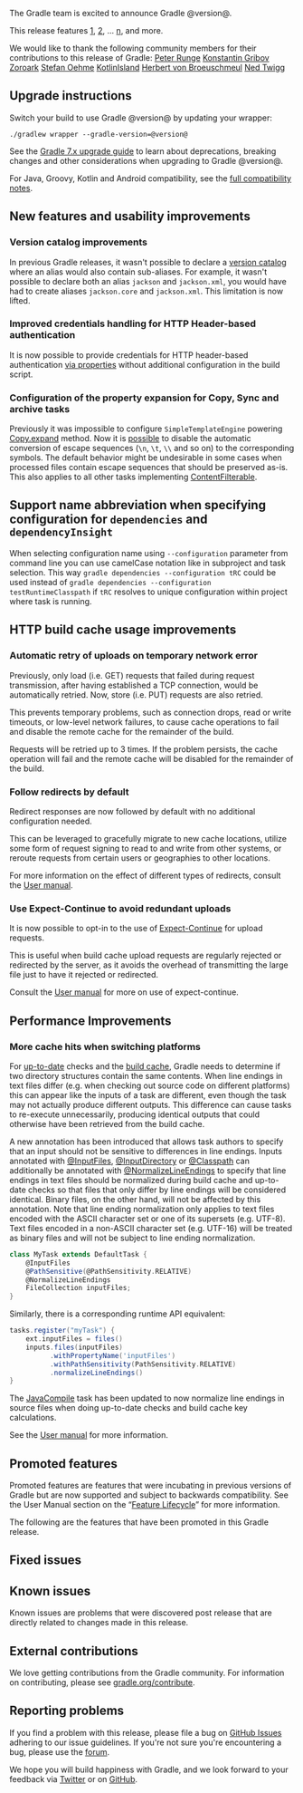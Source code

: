 The Gradle team is excited to announce Gradle @version@.

This release features [1](), [2](), ... [n](), and more.

We would like to thank the following community members for their contributions to this release of Gradle:
 [Peter Runge](https://github.com/causalnet)
 [Konstantin Gribov](https://github.com/grossws)
 [Zoroark](https://github.com/utybo)
 [Stefan Oehme](https://github.com/oehme)
 [KotlinIsland](https://github.com/KotlinIsland)
 [Herbert von Broeuschmeul](https://github.com/HvB)
 [Ned Twigg](https://github.com/nedtwigg)

## Upgrade instructions
Switch your build to use Gradle @version@ by updating your wrapper:

`./gradlew wrapper --gradle-version=@version@`

See the [Gradle 7.x upgrade guide](userguide/upgrading_version_7.html#changes_@baseVersion@) to learn about deprecations, breaking changes and other considerations when upgrading to Gradle @version@. 

For Java, Groovy, Kotlin and Android compatibility, see the [full compatibility notes](userguide/compatibility.html).

<a name="new-features-and-usability-improvements"></a>
## New features and usability improvements

<a name="VERSION-CATALOG-IMPROVEMENTS"></a>
### Version catalog improvements

In previous Gradle releases, it wasn't possible to declare a [version catalog](userguide/platforms.html#sub:version-catalog) where an alias would also contain sub-aliases.
For example, it wasn't possible to declare both an alias `jackson` and `jackson.xml`, you would have had to create aliases `jackson.core` and `jackson.xml`.
This limitation is now lifted.

### Improved credentials handling for HTTP Header-based authentication

It is now possible to provide credentials for HTTP header-based authentication [via properties](userguide/declaring_repositories.html#sec:handling_credentials) without additional configuration in the
build script.

### Configuration of the property expansion for Copy, Sync and archive tasks

Previously it was impossible to configure `SimpleTemplateEngine` powering [Copy.expand](dsl/org.gradle.api.tasks.Copy.html#org.gradle.api.tasks.Copy:expand(java.util.Map)) method. Now it is
[possible](dsl/org.gradle.api.tasks.Copy.html#org.gradle.api.tasks.Copy:expand(java.util.Map,%20org.gradle.api.Action)) to disable the automatic conversion of escape sequences (`\n`, `\t`, `\\` and so
on) to the corresponding symbols. The default behavior might be undesirable in some cases when processed files contain escape sequences that should be preserved as-is. This also applies to all other
tasks implementing [ContentFilterable](javadoc/org/gradle/api/file/ContentFilterable.html).

## Support name abbreviation when specifying configuration for `dependencies` and `dependencyInsight`

When selecting configuration name using `--configuration` parameter from command line you can use camelCase notation like in subproject and task selection. This way `gradle dependencies --configuration tRC` could be used instead of `gradle dependencies --configuration testRuntimeClasspath` if `tRC` resolves to unique configuration within project where task is running.

<a name="http-build-cache-improvements"></a>
## HTTP build cache usage improvements

### Automatic retry of uploads on temporary network error

Previously, only load (i.e. GET) requests that failed during request transmission, after having established a TCP connection, would be automatically retried.
Now, store (i.e. PUT) requests are also retried.

This prevents temporary problems, such as connection drops, read or write timeouts, or low-level network failures, to cause cache operations to fail and disable the remote cache for the remainder of the build.

Requests will be retried up to 3 times. If the problem persists, the cache operation will fail and the remote cache will be disabled for the remainder of the build.

### Follow redirects by default

Redirect responses are now followed by default with no additional configuration needed.

This can be leveraged to gracefully migrate to new cache locations, utilize some form of request signing to read to and write from other systems, or reroute requests from certain users or geographies to other locations.

For more information on the effect of different types of redirects, consult the [User manual](userguide/build_cache.html#sec:build_cache_redirects).

### Use Expect-Continue to avoid redundant uploads

It is now possible to opt-in to the use of [Expect-Continue](https://www.w3.org/Protocols/rfc2616/rfc2616-sec8.html#sec8.2.3) for upload requests.

This is useful when build cache upload requests are regularly rejected or redirected by the server,
as it avoids the overhead of transmitting the large file just to have it rejected or redirected.

Consult the [User manual](userguide/build_cache.html#sec:build_cache_expect_continue) for more on use of expect-continue.

## Performance Improvements

### More cache hits when switching platforms
For [up-to-date](userguide/more_about_tasks.html#sec:up_to_date_checks) checks and the [build cache](userguide/build_cache.html), Gradle needs to determine if two directory structures contain the same contents.  When line endings in text files differ (e.g. when checking out source code on different platforms) this can appear like the inputs of a task are different, even though the task may not actually produce different outputs.  This difference can cause tasks to re-execute unnecessarily, producing identical outputs that could otherwise have been retrieved from the build cache.

A new annotation has been introduced that allows task authors to specify that an input should not be sensitive to differences in line endings.  Inputs annotated with [@InputFiles](javadoc/org/gradle/api/tasks/InputFiles.html), [@InputDirectory](javadoc/org/gradle/api/tasks/InputDirectory.html) or [@Classpath](javadoc/org/gradle/api/tasks/Classpath.html) can additionally be annotated with [@NormalizeLineEndings](javadoc/org/gradle/work/NormalizeLineEndings.html) to specify that line endings in text files should be normalized during build cache and up-to-date checks so that files that only differ by line endings will be considered identical.  Binary files, on the other hand, will not be affected by this annotation.  Note that line ending normalization only applies to text files encoded with the ASCII character set or one of its supersets (e.g. UTF-8).  Text files encoded in a non-ASCII character set (e.g. UTF-16) will be treated as binary files and will not be subject to line ending normalization.

```groovy
class MyTask extends DefaultTask {
    @InputFiles
    @PathSensitive(@PathSensitivity.RELATIVE)
    @NormalizeLineEndings
    FileCollection inputFiles;
}
```

Similarly, there is a corresponding runtime API equivalent:

```groovy
tasks.register("myTask") {
    ext.inputFiles = files()
    inputs.files(inputFiles)
          .withPropertyName('inputFiles')
          .withPathSensitivity(PathSensitivity.RELATIVE)
          .normalizeLineEndings()
}
```

The [JavaCompile](javadoc/org/gradle/api/tasks/compile/JavaCompile.html) task has been updated to now normalize line endings in source files when doing up-to-date checks and build cache key calculations.

See the [User manual](userguide/more_about_tasks.html#sec:up_to_date_checks) for more information.

## Promoted features
Promoted features are features that were incubating in previous versions of Gradle but are now supported and subject to backwards compatibility.
See the User Manual section on the “[Feature Lifecycle](userguide/feature_lifecycle.html)” for more information.

The following are the features that have been promoted in this Gradle release.

## Fixed issues

## Known issues

Known issues are problems that were discovered post release that are directly related to changes made in this release.

## External contributions

We love getting contributions from the Gradle community. For information on contributing, please see [gradle.org/contribute](https://gradle.org/contribute).

## Reporting problems

If you find a problem with this release, please file a bug on [GitHub Issues](https://github.com/gradle/gradle/issues) adhering to our issue guidelines. 
If you're not sure you're encountering a bug, please use the [forum](https://discuss.gradle.org/c/help-discuss).

We hope you will build happiness with Gradle, and we look forward to your feedback via [Twitter](https://twitter.com/gradle) or on [GitHub](https://github.com/gradle).

